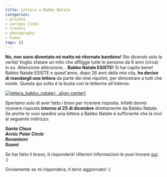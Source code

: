 ```yaml
---
title: Lettera a Babbo Natale
categories:
- private
- various links
- travels
- photography
- humor
tags: []
---
```

**No, non sono diventato né matto né ritornato bambino!** Sto dicendo solo la verità! Voglio sfatare un mito che affligge tutte le persone da 6 anni (circa) in su. Attenzione attenzione... **Babbo Natale ESISTE!** Si hai capito bene! Babbo Natale ESISTE e quest'anno, dopo 26 anni della mia vita, **ho deciso di mandargli una lettera** da parte dei miei nipotini, per dimostrare a tutti che esiste. Questa qui sotto é la busta con le letterine all'interno:

[![lettera_babbo_natale]({{site.url}}/images/lettera_babbo_natale.jpg){: .align-center}]({{site.url}}/images/lettera_babbo_natale.jpg)

Speriamo solo di aver fatto i bravi per ricevere risposta. Infatti dovrei
ricevere risposta **intorno al 25 di dicembre** direttamente da Babbo Natale.
Se anche te vuoi spedire una lettera a Babbo Natale é sufficiente che la invii
al seguente indirizzo:

_**Santa Claus  
Arctic Polar Circle  
Rovaniemi  
Suomi**_

Se hai fatto il bravo, ti risponderà! Ulteriori informazioni le puoi trovare
[qui](http://www.posti.fi/postimerkkikeskus/jpp/en_kirjeet.htm). :)

Ovviamente se mi rispondera, ti terrò aggiornato! :)
